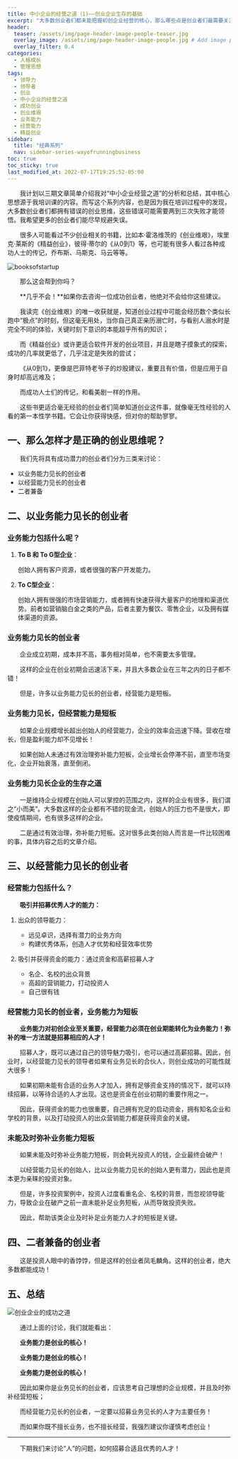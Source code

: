 ```yaml
---
title: 中小企业的经营之道（1)——创业企业生存的基础
excerpt: "大多数创业者们都未能把握初创企业经营的核心，那么哪些点是创业者们最需要关注的呢？"
header:
  teaser: /assets/img/page-header-image-people-teaser.jpg
  overlay_image: /assets/img/page-header-image-people.jpg # Add image post (optional)
  overlay_filter: 0.4
categories:
  - 人格成长
  - 管理思想
tags: 
  - 领导力
  - 领导者
  - 创业
  - 中小企业的经营之道
  - 成功创业
  - 创业维艰
  - 业务能力
  - 经营能力
  - 精益创业
sidebar:
  title: "经典系列"
  nav: sidebar-series-wayofrunningbusiness
toc: true
toc_sticky: true
last_modified_at: 2022-07-17T19:25:52-05:00
---
```


&emsp;&emsp;我计划以三期文章简单介绍我对“中小企业经营之道”的分析和总结，其中核心思想源于我培训课的内容。而写这个系列内容，也是因为我在培训过程中的发现，大多数创业者们都拥有错误的创业思维，这些错误可能需要两到三次失败才能领悟。我希望更多的创业者们能尽早规避失误。

&emsp;&emsp;很多人可能看过不少创业相关的书籍，比如本·霍洛维茨的《创业维艰》，埃里克·莱斯的《精益创业》，彼得·蒂尔的《从0到1》等，也可能有很多人看过各种成功人士的传记，乔布斯、马斯克、马云等等。

![booksofstartup](https://cdn.jsdelivr.net/gh/kewtgh/PicSunflowers@main/img/2022/booksofstartup.jpg)

&emsp;&emsp;那么这会帮到你吗？

&emsp;&emsp;**几乎不会！**如果你去咨询一位成功创业者，他绝对不会给你这些建议。

&emsp;&emsp;我读完《创业维艰》的唯一收获就是，知道创业过程中可能会经历数个类似长跑中“极点”的时刻，但这毫无用处，当你自己真正亲历溺亡时，与看别人溺水时是完全不同的体验，关键时刻下意识的本能超乎所有的知识；

&emsp;&emsp;而《精益创业》或许更适合软件开发的创业项目，并且是瞎子摸象式的探索，成功的几率就更低了，几乎注定是失败的尝试；

&emsp;&emsp;《从0到1》，更像是巴菲特老爷子的炒股建议，重要且有价值，但是应用于自身时却高远难及；

&emsp;&emsp;而成功人士们的传记，和看美剧一样的作用。

&emsp;&emsp;这些书更适合毫无经验的创业者们简单知道创业这件事，就像毫无性经验的人看的第一本性学书籍。它会让你获得快感，但对你的帮助寥寥。

## 一、那么怎样才是正确的创业思维呢？

&emsp;&emsp;我们先将具有成功潜力的创业者们分为三类来讨论：

- 以业务能力见长的创业者
- 以经营能力见长的创业者
- 二者兼备

## 二、以业务能力见长的创业者

### 业务能力包括什么呢？

1. **To B 和 To G型企业**：

   创始人拥有客户资源，或者很强的客户开发能力。

2. **To C型企业**：

   创始人拥有很强的市场营销能力，或者拥有快速获得大量客户的地理和渠道优势。前者如营销脑白金之类的产品，后者主要为餐饮、零售企业，以及拥有媒体渠道的资源。

### 业务能力见长的创业者

&emsp;&emsp;企业成立初期，成本并不高，事务相对简单，也不需要太多管理。

&emsp;&emsp;这样的企业在创业初期会迅速活下来，并且大多数企业在三年之内的日子都不错！

&emsp;&emsp;但是，许多以业务能力见长的创业者，经营能力是短板。

### 业务能力见长，但经营能力是短板

&emsp;&emsp;如果企业规模增长超出创始人的经营能力，企业的效率会迅速下降。营收在增长，但是盈利能力却不见增长！

&emsp;&emsp;如果创始人未通过有效治理弥补能力短板，企业增长会停滞不前，直至市场变化，企业开始衰落，直至倒闭。

### 业务能力见长企业的生存之道

&emsp;&emsp;一是维持企业规模在创始人可以掌控的范围之内，这样的企业有很多，我们谓之“小而美”。大多数这样的企业都有不错的现金流，创始人的压力也不是很大，即使疫情期间，也有很多这样的企业。

&emsp;&emsp;二是通过有效治理，弥补能力短板。这对很多此类创始人而言是一件比较困难的事，具体内容之后的文章介绍。

## 三、以经营能力见长的创业者

### 经营能力包括什么？

&emsp;&emsp;**吸引并招募优秀人才的能力：**

1. 出众的领导能力：
   - 远见卓识，选择有潜力的业务方向
   - 构建优秀体系，创造人才优势和经营效率优势

2. 吸引并获得资金的能力：通过资金和高薪招募人才
   - 名企、名校的出众背景
   - 高超的营销能力，打动投资人
   - 自己很有钱

### 经营能力见长的创业者，业务能力为短板

&emsp;&emsp;**业务能力对初创企业至关重要，经营能力必须在创业期能转化为业务能力！弥补的唯一方法就是招募相应的人才！**

&emsp;&emsp;招募人才，既可以通过自己的领导魅力吸引，也可以通过高薪招募。因此，创业时，以经营能力见长的领导者如果有业务见长的合伙人，则创业成功的可能性就大很多！

&emsp;&emsp;如果初期未能有合适的业务人才加入，拥有足够资金支持的情况下，就可以持续招募，以等待合适的人才出现。这也是资金在创业初期的重要作用之一。

&emsp;&emsp;因此，获得资金的能力也很重要，自己拥有充足的启动资金，拥有知名企业和学校的背景，以及打动投资人的出众营销能力都是获得资金的关键。

### 未能及时弥补业务能力短板

&emsp;&emsp;如果未能及时弥补业务能力短板，则会耗光投资人的钱，企业最终会破产！

&emsp;&emsp;以经营能力见长的创始人，比以业务能力见长的创始人更有潜力，因此也是资本更为亲睐的投资对象。

&emsp;&emsp;但是，许多投资案例中，投资人过度看重名企、名校的背景，而忽视领导能力，导致企业在破产之前一直未能补足业务短板，从而导致投资失败。

&emsp;&emsp;因此，帮助该类企业及时补足业务能力人才的短板是关键。

## 四、二者兼备的创业者

&emsp;&emsp;这是投资人眼中的香饽饽，但是这样的创业者凤毛麟角。这样的创业者，绝大多数都能成功！

## 五、总结

![创业企业的成功之道](https://cdn.jsdelivr.net/gh/kewtgh/PicSunflowers@main/img/2022/创业企业的成功之道.png)

&emsp;&emsp;通过上面的讨论，我们就能看出：

&emsp;&emsp;**业务能力是创业的核心！**

&emsp;&emsp;**业务能力是创业的核心！**

&emsp;&emsp;**业务能力是创业的核心！**

&emsp;&emsp;因此如果你是业务见长的创业者，应该思考自己理想的企业规模，并且及时弥补经营短板；

&emsp;&emsp;而经营能力见长的创业者，一定要以招募业务见长的人才为主要任务！

&emsp;&emsp;而如果你既不擅长业务，也不擅长经营，我强烈建议你谨慎考虑创业！

---

&emsp;&emsp;下期我们来讨论“人”的问题，如何招募合适且优秀的人才！
